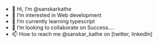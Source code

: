 - 👋 Hi, I’m @sanskarkathe
- 👀 I’m interested in Web development
- 🌱 I’m currently learning typescript
- 💞️ I’m looking to collaborate on Success....
- 📫 How to reach me @sanskar_kathe on [twitter, linkedIn]

<!---
sanskarkathe/sanskarkathe is a ✨ special ✨ repository because its `README.md` (this file) appears on your GitHub profile.
You can click the Preview link to take a look at your changes.
--->
